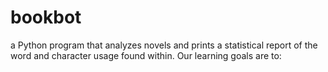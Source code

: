 # bookbot
a Python program that analyzes novels and prints a statistical report of the word and character usage found within. Our learning goals are to:
